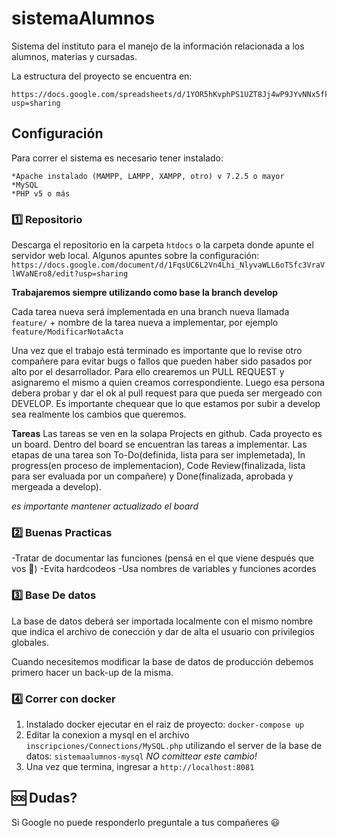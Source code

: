 # sistemaAlumnos

Sistema del instituto para el manejo de la información relacionada a los
alumnos, materias y cursadas.

La estructura del proyecto se encuentra en:

```
https://docs.google.com/spreadsheets/d/1YOR5hKvphPS1UZT8Jj4wP9JYvNNx5fkkjRCh1fBY9ok/edit?usp=sharing
```

## Configuración

Para correr el sistema es necesario tener instalado:
```
*Apache instalado (MAMPP, LAMPP, XAMPP, otro) v 7.2.5 o mayor
*MySQL
*PHP v5 o más

```

### :one: Repositorio

Descarga el repositorio en la carpeta ```htdocs``` o la carpeta donde apunte el servidor web local.
Algunos apuntes sobre la configuración: ```https://docs.google.com/document/d/1FqsUC6L2Vn4Lhi_NlyvaWLL6oTSfc3VraVlWVaNEro8/edit?usp=sharing```

**Trabajaremos siempre utilizando como base la branch develop**

Cada tarea nueva será implementada en una branch nueva llamada ```feature/``` + nombre de la tarea nueva a implementar, por ejemplo ```feature/ModificarNotaActa```

Una vez que el trabajo está terminado es importante que lo revise otro compañere para evitar bugs o fallos que pueden haber sido pasados por alto por el desarrollador. Para ello crearemos un PULL REQUEST y asignaremo el mismo a quien creamos correspondiente. Luego esa persona debera probar y dar el ok al pull request para que pueda ser mergeado con DEVELOP. Es importante chequear que lo que estamos por subir a develop sea realmente los cambios que queremos.  

**Tareas** 
Las tareas se ven en la solapa Projects en github. Cada proyecto es un board. Dentro del board se encuentran las tareas a implementar. Las etapas de una tarea son To-Do(definida, lista para ser implemetada), In progress(en proceso de implementacion), Code Review(finalizada, lista para ser evaluada por un compañere) y Done(finalizada, aprobada y mergeada a develop).

*es importante mantener actualizado el board*

### :two: Buenas Practicas

-Tratar de documentar las funciones (pensá en el que viene después que vos :pray:)
-Evita hardcodeos
-Usa nombres de variables y funciones acordes

### :three: Base De datos

La base de datos deberá ser importada localmente con el mismo nombre que indica el archivo de conección y dar de alta el usuario con privilegios globales.

Cuando necesitemos modificar la base de datos de producción debemos primero hacer un back-up de la misma. 

### :four: Correr con docker
1. Instalado docker ejecutar en el raiz de proyecto: `docker-compose up`
2. Editar la conexion a mysql en el archivo `inscripciones/Connections/MySQL.php` utilizando el server de la base de datos: `sistemaalumnos-mysql` *NO comittear este cambio!*
2. Una vez que termina, ingresar a `http://localhost:8081`


## :sos: Dudas?

Si Google no puede responderlo preguntale a tus compañeres :smiley:
